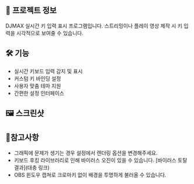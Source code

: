## 📜 프로젝트 정보

DJMAX 실시간 키 입력 표시 프로그램입니다.
스트리밍이나 플레이 영상 제작 시 키 입력을 시각적으로 보여줄 수 있습니다.

## 🛠️ 기능

- 실시간 키보드 입력 감지 및 표시
- 커스텀 키 바인딩 설정
- 사용자 맞춤 테마 지원
- 간편한 설정 인터페이스

## 🖼️ 스크린샷

## 📝참고사항

- 그래픽에 문제가 생기는 경우 설정에서 렌더링 옵션을 변경해주세요.
- 키보드 후킹 라이브러리로 인해 바이러스 오진이 있을 수 있습니다. [바이러스 토탈 결과](대충 링크)
- OBS 윈도우 캡쳐로 크로마키 없이 배경을 투명하게 불러올 수 있습니다.
